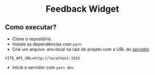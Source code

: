 <h1 align="center">Feedback Widget</h1>

## Como executar?

- Clone o repositório.
- Instale as dependências com ```yarn```
- Crie um arquivo .env.local na raiz do projeto com a URL do [servidor](../server/).

```
VITE_API_URL=http://localhost:3333
```

- Inicie o servidor com ```yarn dev```

